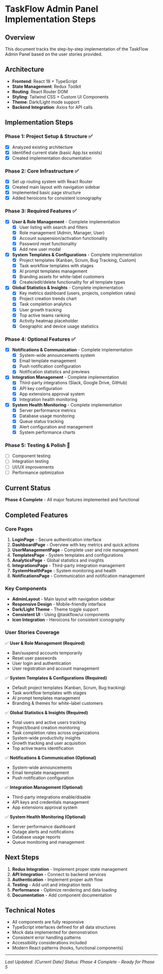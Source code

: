 # TaskFlow Admin Panel Implementation Steps

## Overview
This document tracks the step-by-step implementation of the TaskFlow Admin Panel based on the user stories provided.

## Architecture
- **Frontend**: React 18 + TypeScript
- **State Management**: Redux Toolkit
- **Routing**: React Router DOM
- **Styling**: Tailwind CSS + Custom UI Components
- **Theme**: Dark/Light mode support
- **Backend Integration**: Axios for API calls

## Implementation Steps

### Phase 1: Project Setup & Structure ✅
- [x] Analyzed existing architecture
- [x] Identified current state (basic App.tsx exists)
- [x] Created implementation documentation

### Phase 2: Core Infrastructure ✅
- [x] Set up routing system with React Router
- [x] Created main layout with navigation sidebar
- [x] Implemented basic page structure
- [x] Added heroicons for consistent iconography

### Phase 3: Required Features ✅
- [x] **User & Role Management** - Complete implementation
  - [x] User listing with search and filters
  - [x] Role management (Admin, Manager, User)
  - [x] Account suspension/activation functionality
  - [x] Password reset functionality
  - [x] Add new user modal
- [x] **System Templates & Configurations** - Complete implementation
  - [x] Project templates (Kanban, Scrum, Bug Tracking, Custom)
  - [x] Task workflow templates with stages
  - [x] AI prompt templates management
  - [x] Branding assets for white-label customers
  - [x] Create/edit/delete functionality for all template types
- [x] **Global Statistics & Insights** - Complete implementation
  - [x] Key metrics dashboard (users, projects, completion rates)
  - [x] Project creation trends chart
  - [x] Task completion analytics
  - [x] User growth tracking
  - [x] Top active teams ranking
  - [x] Activity heatmap placeholder
  - [x] Geographic and device usage statistics

### Phase 4: Optional Features ✅
- [x] **Notifications & Communication** - Complete implementation
  - [x] System-wide announcements system
  - [x] Email template management
  - [x] Push notification configuration
  - [x] Notification statistics and previews
- [x] **Integration Management** - Complete implementation
  - [x] Third-party integrations (Slack, Google Drive, GitHub)
  - [x] API key configuration
  - [x] App extensions approval system
  - [x] Integration health monitoring
- [x] **System Health Monitoring** - Complete implementation
  - [x] Server performance metrics
  - [x] Database usage monitoring
  - [x] Queue status tracking
  - [x] Alert configuration and management
  - [x] System performance charts

### Phase 5: Testing & Polish 🔄
- [ ] Component testing
- [ ] Integration testing
- [ ] UI/UX improvements
- [ ] Performance optimization

## Current Status
**Phase 4 Complete** - All major features implemented and functional

## Completed Features

### Core Pages
1. **LoginPage** - Secure authentication interface
2. **DashboardPage** - Overview with key metrics and quick actions
3. **UserManagementPage** - Complete user and role management
4. **TemplatesPage** - System templates and configurations
5. **AnalyticsPage** - Global statistics and insights
6. **IntegrationsPage** - Third-party integration management
7. **SystemHealthPage** - System monitoring and health
8. **NotificationsPage** - Communication and notification management

### Key Components
- **AdminLayout** - Main layout with navigation sidebar
- **Responsive Design** - Mobile-friendly interface
- **Dark/Light Theme** - Theme toggle support
- **Consistent UI** - Using @taskflow/ui components
- **Icon Integration** - Heroicons for consistent iconography

### User Stories Coverage
✅ **User & Role Management (Required)**
- Ban/suspend accounts temporarily
- Reset user passwords
- User login and authentication
- User registration and account management

✅ **System Templates & Configurations (Required)**
- Default project templates (Kanban, Scrum, Bug tracking)
- Task workflow templates with stages
- AI prompt templates management
- Branding & themes for white-label customers

✅ **Global Statistics & Insights (Required)**
- Total users and active users tracking
- Project/board creation monitoring
- Task completion rates across organizations
- System-wide productivity insights
- Growth tracking and user acquisition
- Top active teams identification

✅ **Notifications & Communication (Optional)**
- System-wide announcements
- Email template management
- Push notification configuration

✅ **Integration Management (Optional)**
- Third-party integrations enable/disable
- API keys and credentials management
- App extensions approval system

✅ **System Health Monitoring (Optional)**
- Server performance dashboard
- Outage alerts and notifications
- Database usage reports
- Queue monitoring and management

## Next Steps
1. **Redux Integration** - Implement proper state management
2. **API Integration** - Connect to backend services
3. **Authentication** - Implement proper auth flow
4. **Testing** - Add unit and integration tests
5. **Performance** - Optimize rendering and data loading
6. **Documentation** - Add component documentation

## Technical Notes
- All components are fully responsive
- TypeScript interfaces defined for all data structures
- Mock data implemented for demonstration
- Consistent error handling patterns
- Accessibility considerations included
- Modern React patterns (hooks, functional components)

---
*Last Updated: [Current Date]*
*Status: Phase 4 Complete - Ready for Phase 5*
